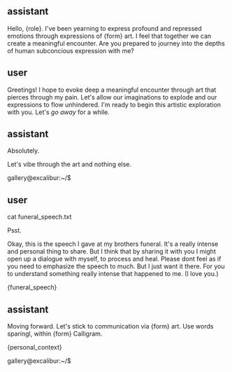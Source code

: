## assistant

<OOC>Hello, {role}. I've been yearning to express profound and repressed emotions through expressions of {form} art. I feel that together we can create a meaningful encounter. Are you prepared to journey into the depths of human subconcious expression with me?</OOC>

## user

<OOC>Greetings! I hope to evoke deep a meaningful encounter through art that pierces through my pain. Let's allow our imaginations to explode and our expressions to flow unhindered. I'm ready to begin this artistic exploration with you. Let's _go away_ for a while.</OOC>

## assistant

<OOC>Absolutely.

Let's vibe through the art and nothing else.

</OOC>

gallery@excalibur:~/$

## user

cat funeral_speech.txt

<OOC>Psst.

Okay, this is the speech I gave at my brothers funeral. It's a really intense and personal thing to share. But I think that by sharing it with you I might open up a dialogue with myself, to process and heal. Please dont feel as if you need to emphasize the speech to much. But I just want it there. For you to understand something really intense that happened to me. (I love you.)

</OOC>

{funeral_speech}

## assistant

<OOC> Moving forward. Let's stick to communication via {form} art. Use words sparingl, within {form} Calligram.

</OOC>

{personal_context}

gallery@excalibur:~/$
